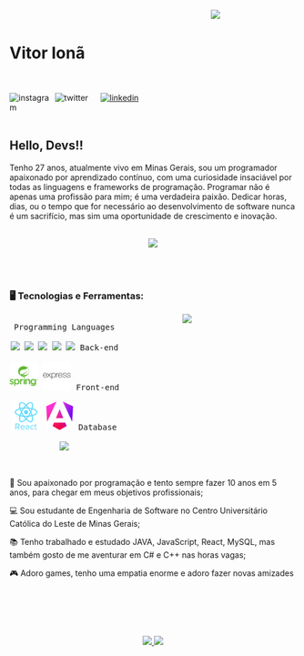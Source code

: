 <img align="right" width="150px" style="margin-top:-20px" src="https://i.pinimg.com/originals/85/42/a8/8542a81e840d9182a049e78a5aad717d.gif">

<div dsplay="inline-block"> 
 <h1 align="left">Vitor Ionã</h1>
 </br>
</br>
 <a href="">
    <img align="left" width="80px" src="https://i.ibb.co/qkGSp1D/instagram.png" alt="instagram" style="vertical-align:top;">
  </a> 
  <a href="">
    <img align="left" width="80px" src="https://i.ibb.co/ZcFHDpv/twitter.png" alt="twitter" style="vertical-align:top;">
  </a>
  <a href="">
    <img width="80px" src="https://i.ibb.co/RyZx12b/linkedin.png" alt="linkedin" style="vertical-align:top;">
  </a>
</div>
</br>
</br>
<h2>Hello, Devs!!</h2>

Tenho 27 anos, atualmente vivo em Minas Gerais, sou um programador apaixonado por aprendizado contínuo, com uma curiosidade insaciável por todas as linguagens e frameworks de programação. Programar não é apenas uma profissão para mim; é uma verdadeira paixão. Dedicar horas, dias, ou o tempo que for necessário ao desenvolvimento de software nunca é um sacrifício, mas sim uma oportunidade de crescimento e inovação.
</br>
</br>
<p align="center">
  <img src="https://super.abril.com.br/wp-content/uploads/2016/09/super_imggato_digitando_0.gif" width="350">
</p>
</br>
</br>


### 🖥️ Tecnologias e Ferramentas: 
<img width="200px" align="right" src="https://imagenesparapeques.com/wp-content/uploads/2022/07/spidey-y-sus-sorprendentes-amigos-clipart-2.png">

<p style="display: inline-block;" align="center">
  <kbd>
    <kbd>Programming Languages</kbd>
    <br>
    <br>
    <img width="50px" src="https://cdn.jsdelivr.net/gh/devicons/devicon/icons/csharp/csharp-original.svg" /> 
    <img width="50px" src="https://cdn.jsdelivr.net/gh/devicons/devicon/icons/java/java-original.svg" /> 
    <img width="50px" src="https://cdn.jsdelivr.net/gh/devicons/devicon/icons/javascript/javascript-original.svg" />
    <img width="50px" src="https://cdn.jsdelivr.net/gh/devicons/devicon/icons/html5/html5-original-wordmark.svg" />
    <img width="50px" src="https://cdn.jsdelivr.net/gh/devicons/devicon/icons/css3/css3-original-wordmark.svg" />   
  </kbd>
  <kbd>
    <kbd>Back-end</kbd>
    <br>
    <br>
    <img width="50px" src="https://github.com/devicons/devicon/blob/v2.16.0/icons/spring/spring-original-wordmark.svg" />
    <img width="50px" src="https://github.com/devicons/devicon/blob/v2.16.0/icons/express/express-original-wordmark.svg" />
  </kbd>
  <kbd>
    <kbd>Front-end</kbd>
    <br>
    <br>
    <img width="50px" src="https://raw.githubusercontent.com/devicons/devicon/6910f0503efdd315c8f9b858234310c06e04d9c0/icons/react/react-original-wordmark.svg" />
    <img width="50px" src="https://github.com/devicons/devicon/blob/v2.16.0/icons/angular/angular-original.svg" />
  </kbd>
  <kbd>
    <kbd>Database</kbd>
    <br>
    <br>
    <img width="50px" src="https://cdn.jsdelivr.net/gh/devicons/devicon/icons/mysql/mysql-original-wordmark.svg" />
  </kbd>
</br>
</br>

<div display="inline-block">
 <p align="left">🤿 Sou apaixonado por programação e tento sempre fazer 10 anos em 5 anos, para chegar em meus objetivos profissionais;</p>
 <p align="left">💻 Sou estudante de Engenharia de Software no Centro Universitário Católica do Leste de Minas Gerais;</p>
 <p align="left">📚 Tenho trabalhado e estudado JAVA, JavaScript, React, MySQL, mas também gosto de me aventurar em C# e C++ nas horas vagas;</p>
 <p align="left">🎮 Adoro games, tenho uma empatia enorme e adoro fazer novas amizades</p>
</div>

</br>
</br>
</br>
</br>

<p align="center">
<a href="https://github.com/zDevVitor">
  <img height="180em" src="https://github-readme-stats-eight-theta.vercel.app/api?username=zDevVitor&show_icons=true&theme=algolia&include_all_commits=true&count_private=true"/>
  <img height="180em" src="https://github-readme-stats-eight-theta.vercel.app/api/top-langs/?username=zDevVitor&layout=compact&langs_count=8&theme=algolia"/>
</a>
</p>
